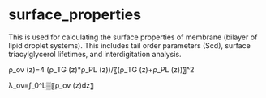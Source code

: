 # surface_properties
This is used for calculating the surface properties of membrane (bilayer of lipid droplet systems). This includes tail order parameters (Scd), surface triacylglycerol lifetimes, and interdigitation analysis.

ρ_ov (z)=4 (ρ_TG (z)*ρ_PL (z))/〖(ρ_TG (z)+ρ_PL (z))〗^2 

λ_ov=∫_0^L▒〖ρ_ov (z)dz〗